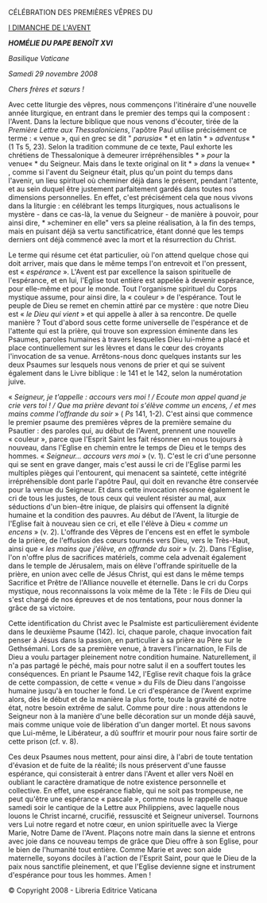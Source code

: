 CÉLÉBRATION DES PREMIÈRES VÊPRES DU

[I DIMANCHE DE L'AVENT](http://www.vatican.va/liturgical_year/advent/2008/i_sunday_fr.htm)

***HOMÉLIE DU PAPE BENOÎT XVI***

*Basilique Vaticane*

*Samedi 29 novembre 2008*

*Chers frères et sœurs !*

Avec cette liturgie des vêpres, nous commençons l'itinéraire d'une nouvelle année liturgique, en entrant dans le premier des temps qui la composent : l'Avent. Dans la lecture biblique que nous venons d'écouter, tirée de la *Première Lettre aux Thessaloniciens*, l'apôtre Paul utilise précisément ce terme : « venue », qui en grec se dit " *parusia*« * et en latin * » *adventus*« * (1 Ts 5, 23). Selon la tradition commune de ce texte, Paul exhorte les chrétiens de Thessalonique à demeurer irrépréhensibles * » *pour* la venue« * du Seigneur. Mais dans le texte original on lit * » *dans* la venue« * , comme si l'avent du Seigneur était, plus qu'un point du temps dans l'avenir, un lieu spirituel où cheminer déjà dans le présent, pendant l'attente, et au sein duquel être justement parfaitement gardés dans toutes nos dimensions personnelles. En effet, c'est précisément cela que nous vivons dans la liturgie : en célébrant les temps liturgiques, nous actualisons le mystère - dans ce cas-là, la venue du Seigneur - de manière à pouvoir, pour ainsi dire, * »cheminer en elle" vers sa pleine réalisation, à la fin des temps, mais en puisant déjà sa vertu sanctificatrice, étant donné que les temps derniers ont déjà commencé avec la mort et la résurrection du Christ.

Le terme qui résume cet état particulier, où l'on attend quelque chose qui doit arriver, mais que dans le même temps l'on entrevoit et l'on pressent, est « *espérance* ». L'Avent est par excellence la saison spirituelle de l'espérance, et en lui, l'Eglise tout entière est appelée à devenir espérance, pour elle-même et pour le monde. Tout l'organisme spirituel du Corps mystique assume, pour ainsi dire, la « couleur » de l'espérance. Tout le peuple de Dieu se remet en chemin attiré par ce mystère : que notre Dieu est « *le Dieu qui vient* » et qui appelle à aller à sa rencontre. De quelle manière ? Tout d'abord sous cette forme universelle de l'espérance et de l'attente qui est la prière, qui trouve son expression éminente dans les Psaumes, paroles humaines à travers lesquelles Dieu lui-même a placé et place continuellement sur les lèvres et dans le cœur des croyants l'invocation de sa venue. Arrêtons-nous donc quelques instants sur les deux Psaumes sur lesquels nous venons de prier et qui se suivent également dans le Livre biblique : le 141 et le 142, selon la numérotation juive.

« *Seigneur, je t'appelle : accours vers moi ! / Ecoute mon appel quand je crie vers toi ! / Que ma prière devant toi s'élève comme un encens, / et mes mains comme l'offrande du soir* » ( *Ps* 141, 1-2). C'est ainsi que commence le premier psaume des premières vêpres de la première semaine du Psautier : des paroles qui, au début de l'Avent, prennent une nouvelle « couleur », parce que l'Esprit Saint les fait résonner en nous toujours à nouveau, dans l'Eglise en chemin entre le temps de Dieu et le temps des hommes. « *Seigneur... accours vers moi* » (v. 1). C'est le cri d'une personne qui se sent en grave danger, mais c'est aussi le cri de l'Eglise parmi les multiples pièges qui l'entourent, qui menacent sa sainteté, cette intégrité irrépréhensible dont parle l'apôtre Paul, qui doit en revanche être conservée pour la venue du Seigneur. Et dans cette invocation résonne également le cri de tous les justes, de tous ceux qui veulent résister au mal, aux séductions d'un bien-être inique, de plaisirs qui offensent la dignité humaine et la condition des pauvres. Au début de l'Avent, la liturgie de l'Eglise fait à nouveau sien ce cri, et elle l'élève à Dieu « *comme un encens* » (v. 2). L'offrande des Vêpres de l'encens est en effet le symbole de la prière, de l'effusion des cœurs tournés vers Dieu, vers le Très-Haut, ainsi que « *les mains que j'élève, en offrande du soir* » (v. 2). Dans l'Eglise, l'on n'offre plus de sacrifices matériels, comme cela advenait également dans le temple de Jérusalem, mais on élève l'offrande spirituelle de la prière, en union avec celle de Jésus Christ, qui est dans le même temps Sacrifice et Prêtre de l'Alliance nouvelle et éternelle. Dans le cri du Corps mystique, nous reconnaissons la voix même de la Tête : le Fils de Dieu qui s'est chargé de nos épreuves et de nos tentations, pour nous donner la grâce de sa victoire.

Cette identification du Christ avec le Psalmiste est particulièrement évidente dans le deuxième Psaume (142). Ici, chaque parole, chaque invocation fait penser à Jésus dans la passion, en particulier à sa prière au Père sur le Gethsémani. Lors de sa première venue, à travers l'incarnation, le Fils de Dieu a voulu partager pleinement notre condition humaine. Naturellement, il n'a pas partagé le péché, mais pour notre salut il en a souffert toutes les conséquences. En priant le Psaume 142, l'Eglise revit chaque fois la grâce de cette compassion, de cette « venue » du Fils de Dieu dans l'angoisse humaine jusqu'à en toucher le fond. Le cri d'espérance de l'Avent exprime alors, dès le début et de la manière la plus forte, toute la gravité de notre état, notre besoin extrême de salut. Comme pour dire : nous attendons le Seigneur non à la manière d'une belle décoration sur un monde déjà sauvé, mais comme unique voie de libération d'un danger mortel. Et nous savons que Lui-même, le Libérateur, a dû souffrir et mourir pour nous faire sortir de cette prison (cf. v. 8).

Ces deux Psaumes nous mettent, pour ainsi dire, à l'abri de toute tentation d'évasion et de fuite de la réalité; ils nous préservent d'une fausse espérance, qui consisterait à entrer dans l'Avent et aller vers Noël en oubliant le caractère dramatique de notre existence personnelle et collective. En effet, une espérance fiable, qui ne soit pas trompeuse, ne peut qu'être une espérance « pascale », comme nous le rappelle chaque samedi soir le cantique de la Lettre aux Philippiens, avec laquelle nous louons le Christ incarné, crucifié, ressuscité et Seigneur universel. Tournons vers Lui notre regard et notre cœur, en union spirituelle avec la Vierge Marie, Notre Dame de l'Avent. Plaçons notre main dans la sienne et entrons avec joie dans ce nouveau temps de grâce que Dieu offre à son Eglise, pour le bien de l'humanité tout entière. Comme Marie et avec son aide maternelle, soyons dociles à l'action de l'Esprit Saint, pour que le Dieu de la paix nous sanctifie pleinement, et que l'Eglise devienne signe et instrument d'espérance pour tous les hommes. Amen !

© Copyright 2008 - Libreria Editrice Vaticana